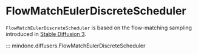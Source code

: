 <!--Copyright 2025 The HuggingFace Team. All rights reserved.

Licensed under the Apache License, Version 2.0 (the "License"); you may not use this file except in compliance with
the License. You may obtain a copy of the License at

http://www.apache.org/licenses/LICENSE-2.0

Unless required by applicable law or agreed to in writing, software distributed under the License is distributed on
an "AS IS" BASIS, WITHOUT WARRANTIES OR CONDITIONS OF ANY KIND, either express or implied. See the License for the
specific language governing permissions and limitations under the License.
-->

# FlowMatchEulerDiscreteScheduler

`FlowMatchEulerDiscreteScheduler` is based on the flow-matching sampling introduced in [Stable Diffusion 3](https://arxiv.org/abs/2403.03206).

::: mindone.diffusers.FlowMatchEulerDiscreteScheduler
